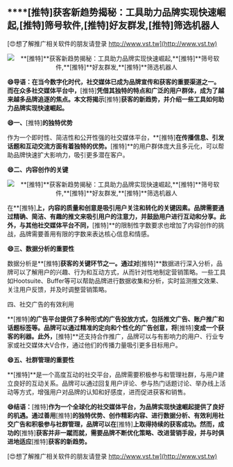## ****[推特]**获客新趋势揭秘：工具助力品牌实现快速崛起,**[推特]**筛号软件,**[推特]**好友群发,**[推特]**筛选机器人**

[😍想了解推广相关软件的朋友请登录 http://www.vst.tw](http://www.vst.tw)

 <center><img src="https://vst.tw/MP4/tuiguang/png/3.png" alt="**[推特]**获客新趋势揭秘：工具助力品牌实现快速崛起,**[推特]**筛号软件,**[推特]**好友群发,**[推特]**筛选机器人"></center>

**😄导语：在当今数字化时代，社交媒体已成为品牌宣传和获客的重要渠道之一。而在众多社交媒体平台中，**[推特]**凭借其独特的特点和广泛的用户群体，成为了越来越多品牌追逐的焦点。本文将揭示**[推特]**获客的新趋势，并介绍一些工具如何助力品牌实现快速崛起。**

**😄一、**[推特]**的独特优势**

作为一个即时性、简洁性和公开性强的社交媒体平台，**[推特]**在传播信息、引发话题和互动交流方面有着独特的优势。**[推特]**的用户群体庞大且多元化，可以帮助品牌快速扩大影响力，吸引更多潜在客户。

**😄二、内容创作的关键**

 <center><img src="https://vst.tw/MP4/tuiguang/png/3.png" alt="**[推特]**获客新趋势揭秘：工具助力品牌实现快速崛起,**[推特]**筛号软件,**[推特]**好友群发,**[推特]**筛选机器人"></center>

在**[推特]**上，内容的质量和创意是吸引用户关注和转化的关键因素。品牌需要通过精确、简洁、有趣的推文来吸引用户的注意力，并鼓励用户进行互动和分享。此外，与其他社交媒体平台不同，**[推特]**的限制性字数要求也增加了内容创作的挑战，品牌需要善用有限的字数来表达核心信息和情感。

**😄三、数据分析的重要性**

数据分析是**[推特]**获客的关键环节之一。通过对**[推特]**数据进行深入分析，品牌可以了解用户的兴趣、行为和互动方式，从而针对性地制定营销策略。一些工具如Hootsuite、Buffer等可以帮助品牌进行数据收集和分析，实时监测推文效果、关注用户反馈，并及时调整营销策略。

四、社交广告的有效利用

**[推特]**的广告平台提供了多种形式的广告投放方式，包括推文广告、账户推广和话题标签等。品牌可以通过精准的定向和个性化的广告创意，将**[推特]**变成一个获客的利器。此外，**[推特]**还支持合作推广，品牌可以与有影响力的用户、行业专家或社交媒体大V合作，通过他们的传播力量吸引更多目标用户。

**😄五、社群管理的重要性**

**[推特]**是一个高度互动的社交平台，品牌需要积极参与和管理社群，与用户建立良好的互动关系。品牌可以通过回复用户评论、参与热门话题讨论、举办线上活动等方式，增强用户对品牌的认知和好感度，进而促进获客和销售。

**😄结语：**[推特]**作为一个全球化的社交媒体平台，为品牌实现快速崛起提供了良好的机遇。通过善用**[推特]**的独特优势、创作精彩内容、进行数据分析、有效利用社交广告和积极参与社群管理，品牌可以在**[推特]**上取得持续的获客成功。然而，成功的**[推特]**获客并非一蹴而就，需要品牌不断优化策略、改进营销手段，并与时俱进地适应**[推特]**获客的新趋势。**

[😍想了解推广相关软件的朋友请登录 http://www.vst.tw](http://www.vst.tw)




